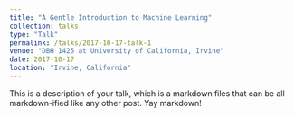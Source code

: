 ```yaml
---
title: "A Gentle Introduction to Machine Learning"
collection: talks
type: "Talk"
permalink: /talks/2017-10-17-talk-1
venue: "DBH 1425 at University of California, Irvine"
date: 2017-10-17
location: "Irvine, California"
---
```


This is a description of your talk, which is a markdown files that can be all markdown-ified like any other post. Yay markdown!
